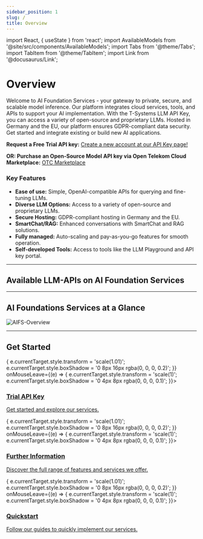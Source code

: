 ```yaml
---
sidebar_position: 1
slug: /
title: Overview
---
```


import React, { useState } from 'react';
import AvailableModels from '@site/src/components/AvailableModels';
import Tabs from '@theme/Tabs';
import TabItem from '@theme/TabItem';
import Link from '@docusaurus/Link';

# Overview

Welcome to AI Foundation Services - your gateway to private, secure, and scalable model inference. Our platform integrates cloud services, tools, and APIs to support your AI implementation. With the T-Systems LLM API Key, you can access a variety of open-source and proprietary LLMs. Hosted in Germany and the EU, our platform ensures GDPR-compliant data security. Get started and integrate existing or build new AI applications.
 
**Request a Free Trial API key:** [Create a new account at our API Key page!](https://apikey.llmhub.t-systems.net/)

**OR: Purchase an Open-Source Model API key via Open Telekom Cloud Marketplace:** [OTC Marketplace](https://marketplace.otc.t-systems.com/)

### Key Features
 
- **Ease of use:** Simple, OpenAI-compatible APIs for querying and fine-tuning LLMs.
- **Diverse LLM Options:** Access to a variety of open-source and proprietary LLMs.
- **Secure Hosting:** GDPR-compliant hosting in Germany and the EU.
- **SmartChat/RAG:** Enhanced conversations with SmartChat and RAG solutions.
- **Fully managed:** Auto-scaling and pay-as-you-go features for smooth operation.
- **Self-developed Tools:** Access to tools like the LLM Playground and API key portal.
 
---


## Available LLM-APIs on AI Foundation Services

<AvailableModels />

---

## AI Foundations Services at a Glance

<div style={{ width: '100%', margin: '0 auto' }}>
  <img src="/img/AIFS-Overview.png" alt="AIFS-Overview" style={{ width: '100%', height: 'auto', display: 'block' }} />
</div>

---

## Get Started

<div style={{ display: 'flex', justifyContent: 'space-around', gap: '16px', marginTop: '20px' }}>
  <div style={{ flex: '1 1 30%', position: 'relative', borderRadius: '8px', padding: '16px', backgroundColor: '#E6EAF0', color: '#333', textAlign: 'center', height: '130px', overflow: 'hidden', boxShadow: '0 4px 8px rgba(0, 0, 0, 0.1)', transition: 'transform 0.3s, boxShadow 0.3s' }} onMouseEnter={(e) => { e.currentTarget.style.transform = 'scale(1.01)'; e.currentTarget.style.boxShadow = '0 8px 16px rgba(0, 0, 0, 0.2)'; }} onMouseLeave={(e) => { e.currentTarget.style.transform = 'scale(1)'; e.currentTarget.style.boxShadow = '0 4px 8px rgba(0, 0, 0, 0.1)'; }}>
    <a href="https://docs.google.com/forms/d/e/1FAIpQLSdBDhCijYUIUeyJVTLzCy0rm55XgD2nG5supwtGRHXVfaX-fw/viewform" style={{ textDecoration: 'none', color: 'inherit', position: 'relative', zIndex: 1 }}>
      <h3>Trial API Key</h3>
      <p>Get started and explore our services.</p>
    </a>
  </div>

  <div style={{ flex: '1 1 30%', position: 'relative', borderRadius: '8px', padding: '16px', backgroundColor: '#D8E2F1', color: '#333', textAlign: 'center', height: '130px', overflow: 'hidden', boxShadow: '0 4px 8px rgba(0, 0, 0, 0.1)', transition: 'transform 0.3s, boxShadow 0.3s' }} onMouseEnter={(e) => { e.currentTarget.style.transform = 'scale(1.01)'; e.currentTarget.style.boxShadow = '0 8px 16px rgba(0, 0, 0, 0.2)'; }} onMouseLeave={(e) => { e.currentTarget.style.transform = 'scale(1)'; e.currentTarget.style.boxShadow = '0 4px 8px rgba(0, 0, 0, 0.1)'; }}>
    <a href="./Introduction" style={{ textDecoration: 'none', color: 'inherit', position: 'relative', zIndex: 1 }}>
      <h3>Further Information</h3>
      <p>Discover the full range of features and services we offer.</p>
    </a>
  </div>

  <div style={{ flex: '1 1 30%', position: 'relative', borderRadius: '8px', padding: '16px', backgroundColor: '#EFE7DD', color: '#333', textAlign: 'center', height: '130px', overflow: 'hidden', boxShadow: '0 4px 8px rgba(0, 0, 0, 0.1)', transition: 'transform 0.3s, boxShadow 0.3s' }} onMouseEnter={(e) => { e.currentTarget.style.transform = 'scale(1.01)'; e.currentTarget.style.boxShadow = '0 8px 16px rgba(0, 0, 0, 0.2)'; }} onMouseLeave={(e) => { e.currentTarget.style.transform = 'scale(1)'; e.currentTarget.style.boxShadow = '0 4px 8px rgba(0, 0, 0, 0.1)'; }}>
    <a href="./Model Serving/openai" style={{ textDecoration: 'none', color: 'inherit', position: 'relative', zIndex: 1 }}>
      <h3>Quickstart</h3>
      <p>Follow our guides to quickly implement our services.</p>
    </a>
  </div>
</div>

